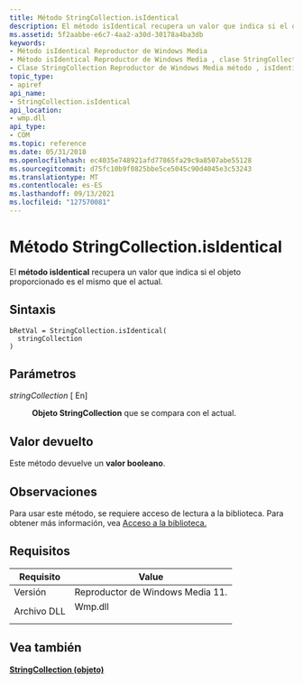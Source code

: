 ```yaml
---
title: Método StringCollection.isIdentical
description: El método isIdentical recupera un valor que indica si el objeto proporcionado es el mismo que el actual. | Método StringCollection.isIdentical
ms.assetid: 5f2aabbe-e6c7-4aa2-a30d-30178a4ba3db
keywords:
- Método isIdentical Reproductor de Windows Media
- Método isIdentical Reproductor de Windows Media , clase StringCollection
- Clase StringCollection Reproductor de Windows Media método , isIdentical
topic_type:
- apiref
api_name:
- StringCollection.isIdentical
api_location:
- wmp.dll
api_type:
- COM
ms.topic: reference
ms.date: 05/31/2018
ms.openlocfilehash: ec4035e748921afd77865fa29c9a8507abe55128
ms.sourcegitcommit: d75fc10b9f0825bbe5ce5045c90d4045e3c53243
ms.translationtype: MT
ms.contentlocale: es-ES
ms.lasthandoff: 09/13/2021
ms.locfileid: "127570081"
---
```

# <a name="stringcollectionisidentical-method"></a>Método StringCollection.isIdentical

El **método isIdentical** recupera un valor que indica si el objeto proporcionado es el mismo que el actual.

## <a name="syntax"></a>Sintaxis


```JScript
bRetVal = StringCollection.isIdentical(
  stringCollection
)
```



## <a name="parameters"></a>Parámetros

<dl> <dt>

*stringCollection* \[ En\]
</dt> <dd>

**Objeto StringCollection** que se compara con el actual.

</dd> </dl>

## <a name="return-value"></a>Valor devuelto

Este método devuelve un **valor booleano**.

## <a name="remarks"></a>Observaciones

Para usar este método, se requiere acceso de lectura a la biblioteca. Para obtener más información, vea [Acceso a la biblioteca.](library-access.md)

## <a name="requirements"></a>Requisitos



| Requisito | Value |
|--------------------|------------------------------------------------------------------------------------|
| Versión<br/> | Reproductor de Windows Media 11.<br/>                                                |
| Archivo DLL<br/>     | <dl> <dt>Wmp.dll</dt> </dl> |



## <a name="see-also"></a>Vea también

<dl> <dt>

[**StringCollection (objeto)**](stringcollection-object.md)
</dt> </dl>

 

 





